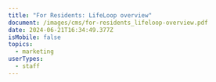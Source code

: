 ```yaml
---
title: "For Residents: LifeLoop overview"
document: /images/cms/for-residents_lifeloop-overview.pdf
date: 2024-06-21T16:34:49.377Z
isMobile: false
topics:
  - marketing
userTypes:
  - staff
---
```

